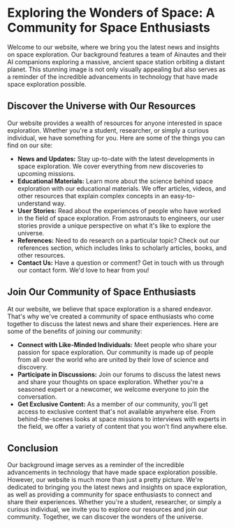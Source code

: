 <!--font:Raleway-->

# Exploring the Wonders of Space: A Community for Space Enthusiasts

Welcome to our website, where we bring you the latest news and insights on space exploration. Our background features a team of Ainautes and their AI companions exploring a massive, ancient space station orbiting a distant planet. This stunning image is not only visually appealing but also serves as a reminder of the incredible advancements in technology that have made space exploration possible.

## Discover the Universe with Our Resources

Our website provides a wealth of resources for anyone interested in space exploration. Whether you're a student, researcher, or simply a curious individual, we have something for you. Here are some of the things you can find on our site:

- **News and Updates:** Stay up-to-date with the latest developments in space exploration. We cover everything from new discoveries to upcoming missions.
- **Educational Materials:** Learn more about the science behind space exploration with our educational materials. We offer articles, videos, and other resources that explain complex concepts in an easy-to-understand way.
- **User Stories:** Read about the experiences of people who have worked in the field of space exploration. From astronauts to engineers, our user stories provide a unique perspective on what it's like to explore the universe.
- **References:** Need to do research on a particular topic? Check out our references section, which includes links to scholarly articles, books, and other resources.
- **Contact Us:** Have a question or comment? Get in touch with us through our contact form. We'd love to hear from you!

## Join Our Community of Space Enthusiasts

At our website, we believe that space exploration is a shared endeavor. That's why we've created a community of space enthusiasts who come together to discuss the latest news and share their experiences. Here are some of the benefits of joining our community:

- **Connect with Like-Minded Individuals:** Meet people who share your passion for space exploration. Our community is made up of people from all over the world who are united by their love of science and discovery.
- **Participate in Discussions:** Join our forums to discuss the latest news and share your thoughts on space exploration. Whether you're a seasoned expert or a newcomer, we welcome everyone to join the conversation.
- **Get Exclusive Content:** As a member of our community, you'll get access to exclusive content that's not available anywhere else. From behind-the-scenes looks at space missions to interviews with experts in the field, we offer a variety of content that you won't find anywhere else.

## Conclusion

Our background image serves as a reminder of the incredible advancements in technology that have made space exploration possible. However, our website is much more than just a pretty picture. We're dedicated to bringing you the latest news and insights on space exploration, as well as providing a community for space enthusiasts to connect and share their experiences. Whether you're a student, researcher, or simply a curious individual, we invite you to explore our resources and join our community. Together, we can discover the wonders of the universe.

<!--

Write me content for website with wallpaper which alt text is:

"A team of Ainautes and their AI companions exploring a massive, ancient space station orbiting a distant planet."

The name/title of the page should not be 1:1 copy of the alt text but rather a real content of the website which is using this wallpaper.

- Use markdown format 
- Start with heading
- Heading should be short and concise
- The content should look like a real website 
- The website should not be about the wallpaper, wallpaper is just a related background
- Heading should be contain work "wallpaper" or "background"
- Include real sections like references, contact, user stories, etc. use things relevant to the page purpose.
- Feel free to use structure like headings, bullets, numbering, blockquotes, paragraphs, horizontal lines, etc.
- You can use formatting like bold or _italic_
- You can include UTF-8 emojis
- Links should be only #hash anchors (and you can refer to the document itself)
- Do not include images


---


# Discover the Wonders of Space Exploration with Our AI-Powered Wallpaper

Welcome to our website, where we bring you the latest news and insights on space exploration. Our wallpaper features a team of Ainautes and their AI companions exploring a massive, ancient space station orbiting a distant planet. This stunning image is not only visually appealing but also serves as a reminder of the incredible advancements in technology that have made space exploration possible.

## Explore the Universe with Our Resources

Our website provides a wealth of resources for anyone interested in space exploration. Whether you're a student, researcher, or simply a curious individual, we have something for you. Here are some of the things you can find on our site:

- **News and Updates:** Stay up-to-date with the latest developments in space exploration. We cover everything from new discoveries to upcoming missions.
- **Educational Materials:** Learn more about the science behind space exploration with our educational materials. We offer articles, videos, and other resources that explain complex concepts in an easy-to-understand way.
- **User Stories:** Read about the experiences of people who have worked in the field of space exploration. From astronauts to engineers, our user stories provide a unique perspective on what it's like to explore the universe.
- **References:** Need to do research on a particular topic? Check out our references section, which includes links to scholarly articles, books, and other resources.
- **Contact Us:** Have a question or comment? Get in touch with us through our contact form. We'd love to hear from you!

## Join Our Community of Space Enthusiasts

At our website, we believe that space exploration is a shared endeavor. That's why we've created a community of space enthusiasts who come together to discuss the latest news and share their experiences. Here are some of the benefits of joining our community:

- **Connect with Like-Minded Individuals:** Meet people who share your passion for space exploration. Our community is made up of people from all over the world who are united by their love of science and discovery.
- **Participate in Discussions:** Join our forums to discuss the latest news and share your thoughts on space exploration. Whether you're a seasoned expert or a newcomer, we welcome everyone to join the conversation.
- **Get Exclusive Content:** As a member of our community, you'll get access to exclusive content that's not available anywhere else. From behind-the-scenes looks at space missions to interviews with experts in the field, we offer a variety of content that you won't find anywhere else.

## Conclusion

Our AI-powered wallpaper is just the beginning of what we have to offer. At our website, we're dedicated to bringing you the latest news and insights on space exploration. Whether you're a student, researcher, or simply a curious individual, we invite you to explore our resources and join our community of space enthusiasts. Together, we can discover the wonders of the universe.


---


Heading should not include word "wallpaper". The website should not be about the wallpaper itself, wallpaper is just a related background, rewrite whole content.


---


# Exploring the Wonders of Space: A Community for Space Enthusiasts

Welcome to our website, where we bring you the latest news and insights on space exploration. Our background features a team of Ainautes and their AI companions exploring a massive, ancient space station orbiting a distant planet. This stunning image is not only visually appealing but also serves as a reminder of the incredible advancements in technology that have made space exploration possible.

## Discover the Universe with Our Resources

Our website provides a wealth of resources for anyone interested in space exploration. Whether you're a student, researcher, or simply a curious individual, we have something for you. Here are some of the things you can find on our site:

- **News and Updates:** Stay up-to-date with the latest developments in space exploration. We cover everything from new discoveries to upcoming missions.
- **Educational Materials:** Learn more about the science behind space exploration with our educational materials. We offer articles, videos, and other resources that explain complex concepts in an easy-to-understand way.
- **User Stories:** Read about the experiences of people who have worked in the field of space exploration. From astronauts to engineers, our user stories provide a unique perspective on what it's like to explore the universe.
- **References:** Need to do research on a particular topic? Check out our references section, which includes links to scholarly articles, books, and other resources.
- **Contact Us:** Have a question or comment? Get in touch with us through our contact form. We'd love to hear from you!

## Join Our Community of Space Enthusiasts

At our website, we believe that space exploration is a shared endeavor. That's why we've created a community of space enthusiasts who come together to discuss the latest news and share their experiences. Here are some of the benefits of joining our community:

- **Connect with Like-Minded Individuals:** Meet people who share your passion for space exploration. Our community is made up of people from all over the world who are united by their love of science and discovery.
- **Participate in Discussions:** Join our forums to discuss the latest news and share your thoughts on space exploration. Whether you're a seasoned expert or a newcomer, we welcome everyone to join the conversation.
- **Get Exclusive Content:** As a member of our community, you'll get access to exclusive content that's not available anywhere else. From behind-the-scenes looks at space missions to interviews with experts in the field, we offer a variety of content that you won't find anywhere else.

## Conclusion

Our background image serves as a reminder of the incredible advancements in technology that have made space exploration possible. However, our website is much more than just a pretty picture. We're dedicated to bringing you the latest news and insights on space exploration, as well as providing a community for space enthusiasts to connect and share their experiences. Whether you're a student, researcher, or simply a curious individual, we invite you to explore our resources and join our community. Together, we can discover the wonders of the universe.

-->
